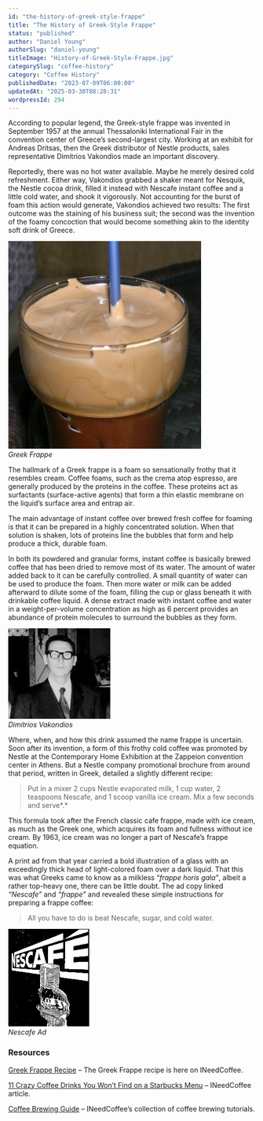 ```yaml
---
id: "the-history-of-greek-style-frappe"
title: "The History of Greek-Style Frappe"
status: "published"
author: "Daniel Young"
authorSlug: "daniel-young"
titleImage: "History-of-Greek-Style-Frappe.jpg"
categorySlug: "coffee-history"
category: "Coffee History"
publishedDate: "2023-07-09T06:00:00"
updatedAt: "2025-03-30T08:28:31"
wordpressId: 294
---
```


According to popular legend, the Greek-style frappe was invented in September 1957 at the annual Thessaloniki International Fair in the convention center of Greece’s second-largest city. Working at an exhibit for Andreas Dritsas, then the Greek distributor of Nestle products, sales representative Dimitrios Vakondios made an important discovery.

Reportedly, there was no hot water available. Maybe he merely desired cold refreshment. Either way, Vakondios grabbed a shaker meant for Nesquik, the Nestle cocoa drink, filled it instead with Nescafe instant coffee and a little cold water, and shook it vigorously. Not accounting for the burst of foam this action would generate, Vakondios achieved two results: The first outcome was the staining of his business suit; the second was the invention of the foamy concoction that would become something akin to the identity soft drink of Greece.

![greek frappe](cream1.jpg)  
*Greek Frappe*

The hallmark of a Greek frappe is a foam so sensationally frothy that it resembles cream. Coffee foams, such as the crema atop espresso, are generally produced by the proteins in the coffee. These proteins act as surfactants (surface-active agents) that form a thin elastic membrane on the liquid’s surface area and entrap air.

The main advantage of instant coffee over brewed fresh coffee for foaming is that it can be prepared in a highly concentrated solution. When that solution is shaken, lots of proteins line the bubbles that form and help produce a thick, durable foam.

In both its powdered and granular forms, instant coffee is basically brewed coffee that has been dried to remove most of its water. The amount of water added back to it can be carefully controlled. A small quantity of water can be used to produce the foam. Then more water or milk can be added afterward to dilute some of the foam, filling the cup or glass beneath it with drinkable coffee liquid. A dense extract made with instant coffee and water in a weight-per-volume concentration as high as 6 percent provides an abundance of protein molecules to surround the bubbles as they form.

![Dimitrios Vakondios](vakondios.jpg)  
*Dimitrios Vakondios*

Where, when, and how this drink assumed the name frappe is uncertain. Soon after its invention, a form of this frothy cold coffee was promoted by Nestle at the Contemporary Home Exhibition at the Zappeion convention center in Athens. But a Nestle company promotional brochure from around that period, written in Greek, detailed a slightly different recipe:

> Put in a mixer 2 cups Nestle evaporated milk, 1 cup water, 2 teaspoons Nescafe, and 1 scoop vanilla ice cream. Mix a few seconds and serve*.*

This formula took after the French classic cafe frappe, made with ice cream, as much as the Greek one, which acquires its foam and fullness without ice cream. By 1963, ice cream was no longer a part of Nescafe’s frappe equation.

A print ad from that year carried a bold illustration of a glass with an exceedingly thick head of light-colored foam over a dark liquid. That this was what Greeks came to know as a milkless “*frappe horis gala”*, albeit a rather top-heavy one, there can be little doubt. The ad copy linked *“Nescafe”* and *“frappe”* and revealed these simple instructions for preparing a frappe coffee:

> All you have to do is beat Nescafe, sugar, and cold water.

![Nescafe Ad](nescafe-classic-ad.jpg)  
*Nescafe Ad*

### Resources

[Greek Frappe Recipe](http://ineedcoffee.com/greek-frappe-recipe/) – The Greek Frappe recipe is here on INeedCoffee.

[11 Crazy Coffee Drinks You Won’t Find on a Starbucks Menu](http://ineedcoffee.com/11-crazy-coffee-drinks-you-wont-find-on-a-starbucks-menu/) – INeedCoffee article.

[Coffee Brewing Guide](http://ineedcoffee.com/coffee-brewing-guide/) – INeedCoffee’s collection of coffee brewing tutorials.
